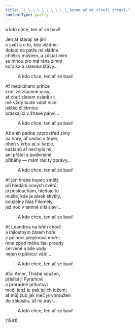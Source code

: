 ```yaml
---
title: "\_\_\_\_\_\_\_\_\_\_Jenom ať mi slouží zdraví,"
contentType: poetry
---
```


<section>

a kdo chce, ten ať se baví!

Jen ať starají se jiní  
o svět a o to, kdo vládne;  
dokud na patře mi sládne  
chléb s máslem, a zůstat míní  
se mnou pro má rána zimní  
kořalka a sklenka šťávy…

          A kdo chce, ten ať se baví!

Ať medicínami prince  
krmí ze zlacené mísy,  
ať chuť zlatem osladí si;  
mě vždy bude vábit více  
jelítko či jitrnice  
praskající v žhavé pánvi…

          A kdo chce, ten ať se baví!

Až sníh padne vzprostřed zimy  
na hory, ať sedím v teple,  
oheň v krbu ať si šeple,  
kaštanů ať nechybí mi,  
ani přátel s podivnými  
příběhy — mám rád ty zprávy…

          A kdo chce, ten ať se baví!

Ať jen hrabe kupec smělý  
při hledání nových světů;  
já poslouchám, hledaje tu  
mušle, kde je písek skvělý,  
kouzelný hlas Filomely,  
jež noc v temné olši slaví…

          A kdo chce, ten ať se baví!

Ať Leandros na břeh chodí  
a milostným žárem hoře  
v půlnoci přeplouvá moře;  
mne zpod mého lisu proudy  
červené a bílé vody  
nejen o půlnoci vábí…

          A kdo chce, ten ať se baví!

Aťsi Amor, Thisbé soužen,  
přislíbí ji Pyramovi  
a proradně přihotoví  
meč, jenž je pak jejich ložem;  
ať můj zub jak meč je vhroužen  
do zákusku, ať mi tráví…

          A kdo chce, ten ať se baví!

(1581)

</section>
